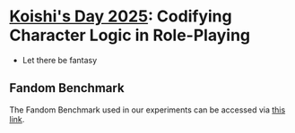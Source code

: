 # [Koishi's Day 2025](https://danbooru.donmai.us/wiki_pages/koishi_day): Codifying Character Logic in Role-Playing

- Let there be fantasy

## Fandom Benchmark

The Fandom Benchmark used in our experiments can be accessed via [this link](https://huggingface.co/datasets/KomeijiForce/Fandom_Benchmark).
